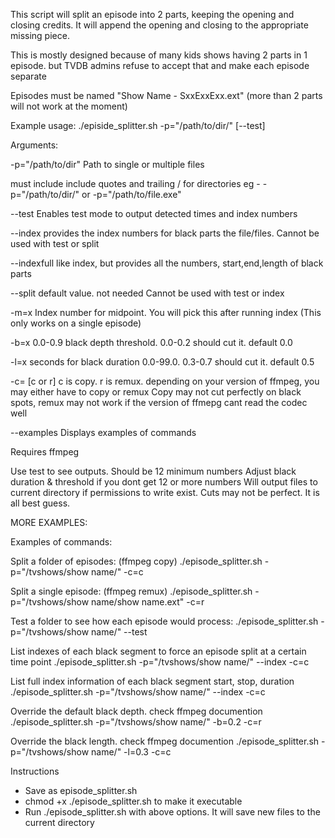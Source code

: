 This script will split an episode into 2 parts, keeping the opening and closing credits.
It will append the opening and closing to the appropriate missing piece.

This is mostly designed because of many kids shows having 2 parts in 1 episode.
but TVDB admins refuse to accept that and make each episode separate

Episodes must be named  "Show Name - SxxExxExx.ext" (more than 2 parts will not work at the moment)

Example usage: ./episide_splitter.sh -p="/path/to/dir/" [--test]

Arguments:

-p="/path/to/dir"  Path to single or multiple files

must include include quotes and trailing / for directories
eg - -p="/path/to/dir/" or -p="/path/to/file.exe"

--test  Enables test mode to output detected times and index numbers

--index  provides the index numbers for black parts the file/files. Cannot be used with test or split

--indexfull like index, but provides all the numbers, start,end,length of black parts

--split  default value. not needed Cannot be used with test or index

-m=x Index number for midpoint. You will pick this after running index (This only works on a single episode)

-b=x 0.0-0.9 black depth threshold. 0.0-0.2 should cut it. default 0.0

-l=x seconds for black duration 0.0-99.0. 0.3-0.7 should cut it. default 0.5

-c= [c or r] c is copy. r is remux. depending on your version of ffmpeg, you may either have to copy or remux
Copy may not cut perfectly on black spots, remux may not work if the version of ffmepg cant read the codec well

--examples  Displays examples of commands

Requires ffmpeg


Use test to see outputs. Should be 12 minimum numbers
Adjust black duration & threshold if you dont get 12 or more numbers
Will output files to current directory if permissions to write exist.
Cuts may not be perfect. It is all best guess.


MORE EXAMPLES:


Examples of commands:

Split a folder of episodes: (ffmpeg copy)
./episode_splitter.sh -p=\"/tvshows/show name/\" -c=c

Split a single episode: (ffmpeg remux)
./episode_splitter.sh -p=\"/tvshows/show name/show name.ext\" -c=r

Test a folder to see how each episode would process:
./episode_splitter.sh -p=\"/tvshows/show name/\" --test

List indexes of each black segment to force an episode split at a certain time point
./episode_splitter.sh -p=\"/tvshows/show name/\" --index -c=c

List full index information of each black segment start, stop, duration
./episode_splitter.sh -p=\"/tvshows/show name/\" --index  -c=c

Override the default black depth. check ffmpeg documention
./episode_splitter.sh -p=\"/tvshows/show name/\" -b=0.2  -c=r

Override the black length. check ffmpeg documention
./episode_splitter.sh -p=\"/tvshows/show name/\" -l=0.3 -c=c





Instructions
- Save as episode_splitter.sh
- chmod +x ./episode_splitter.sh to make it executable
- Run ./episode_splitter.sh with above options. It will save new files to the current directory
